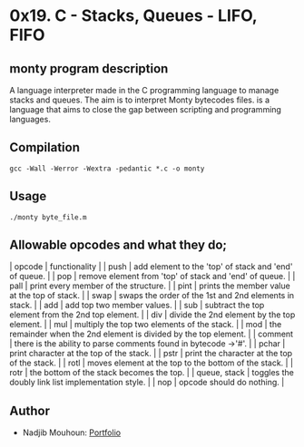 # 0x19. C - Stacks, Queues - LIFO, FIFO

## monty program description

A language interpreter made in the C programming language to manage stacks and queues.
The aim is to interpret Monty bytecodes files.
is a language that aims to close the gap between scripting and programming languages.


## Compilation 

    gcc -Wall -Werror -Wextra -pedantic *.c -o monty

## Usage

    ./monty byte_file.m


## Allowable opcodes and what they do;
| opcode | functionality |
| push	| add element to the 'top' of stack and 'end' of queue. |
| pop	| remove element from 'top' of stack and 'end' of queue. |
| pall	| print every member of the structure. |
| pint	| prints the member value at the top of stack. |
| swap	| swaps the order of the 1st and 2nd elements in stack. |
| add	| add top two member values. |
| sub	| subtract the top element from the 2nd top element. |
| div	| divide the 2nd element by the top element. |
| mul	| multiply the top two elements of the stack. |
| mod	| the remainder when the 2nd element is divided by the top element. |
| comment	| there is the ability to parse comments found in bytecode ->'#'. | 
| pchar	| print character at the top of the stack. |
| pstr	| print the character at the top of the stack. | 
| rotl	| moves element at the top to the bottom of the stack. |
| rotr	| the bottom of the stack becomes the top. |
| queue, stack	| toggles the doubly link list implementation style. |
| nop	| opcode should do nothing. |


## Author
- Nadjib Mouhoun: <a href= "https://nadjib-coder.github.io/nadjib/"> Portfolio </a>

